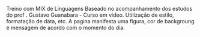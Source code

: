 Treino com MIX de Linguagens
Baseado no acompanhamento dos estudos do prof . Gustavo Guanabara - Curso em video.
Utilização de estilo, formatação de data, etc.
A pagina manifesta uma figura, cor de backgroung e mensagem de acordo com o momento do dia.
